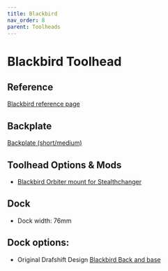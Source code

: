 ```yaml
---
title: Blackbird
nav_order: 8
parent: Toolheads
---
```

<!-- Use the page layout at TOC.md:  https://github.com/sdylewski/StealthChanger/blob/main/docs/TOC.md -->
# Blackbird Toolhead

## Reference
[Blackbird reference page](https://github.com/Armchair-Heavy-Industries/Archetype/tree/main/Archetype%20-%20Blackbird)

## Backplate

[Backplate (short/medium)](https://github.com/DraftShift/StealthChanger/tree/main/STLs/Backplates)

## Toolhead Options & Mods
* [Blackbird Orbiter mount for Stealthchanger](https://github.com/DraftShift/StealthChanger/tree/main/UserMods/jdmontgomer/Blackbird_Orbiter_Mount)

## Dock
* Dock width: 76mm

## Dock options:

* Original Drafshift Design [Blackbird Back and base](https://github.com/DraftShift/ModularDock/tree/main/STLs/Blackbird)
  
